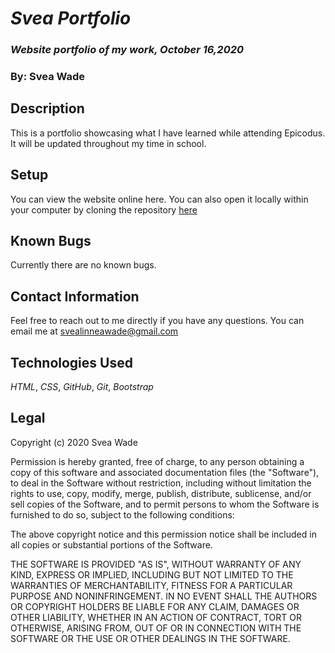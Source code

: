 # _Svea Portfolio_

### _Website portfolio of my work, October 16,2020_

### By: Svea Wade

## Description
This is a portfolio showcasing what I have learned while attending Epicodus. It will be updated throughout my time in school. 

## Setup
You can view the website online here. You can also open it locally within your computer by cloning the repository [here](https://github.com/svealinnea/Portfolio-Svea) 


## Known Bugs
Currently there are no known bugs.


## Contact Information
Feel free to reach out to me directly if you have any questions. You can email me at svealinneawade@gmail.com 


## Technologies Used

*HTML*,
*CSS*,
*GitHub*,
*Git*,
*Bootstrap*

## Legal

Copyright (c) 2020 Svea Wade

Permission is hereby granted, free of charge, to any person obtaining a copy of this software and associated documentation files (the "Software"), to deal in the Software without restriction, including without limitation the rights to use, copy, modify, merge, publish, distribute, sublicense, and/or sell copies of the Software, and to permit persons to whom the Software is furnished to do so, subject to the following conditions:

The above copyright notice and this permission notice shall be included in all copies or substantial portions of the Software.

THE SOFTWARE IS PROVIDED "AS IS", WITHOUT WARRANTY OF ANY KIND, EXPRESS OR IMPLIED, INCLUDING BUT NOT LIMITED TO THE WARRANTIES OF MERCHANTABILITY, FITNESS FOR A PARTICULAR PURPOSE AND NONINFRINGEMENT. IN NO EVENT SHALL THE AUTHORS OR COPYRIGHT HOLDERS BE LIABLE FOR ANY CLAIM, DAMAGES OR OTHER LIABILITY, WHETHER IN AN ACTION OF CONTRACT, TORT OR OTHERWISE, ARISING FROM, OUT OF OR IN CONNECTION WITH THE SOFTWARE OR THE USE OR OTHER DEALINGS IN THE SOFTWARE.